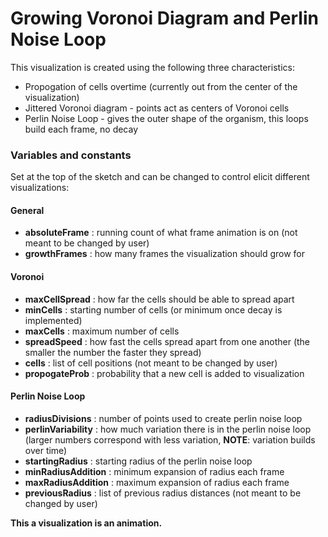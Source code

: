# Growing Voronoi Diagram and Perlin Noise Loop
This visualization is created using the following three characteristics:
  * Propogation of cells overtime (currently out from the center of the visualization)
  * Jittered Voronoi diagram - points act as centers of Voronoi cells
  * Perlin Noise Loop - gives the outer shape of the organism, this loops build each frame, no decay

### Variables and constants
Set at the top of the sketch and can be changed to control elicit different visualizations:

  #### General
  * **absoluteFrame** : running count of what frame animation is on (not meant to be changed by user)
  * **growthFrames** : how many frames the visualization should grow for

  #### Voronoi
  * **maxCellSpread** : how far the cells should be able to spread apart
  * **minCells** : starting number of cells (or minimum once decay is implemented)
  * **maxCells** : maximum number of cells
  * **spreadSpeed** : how fast the cells spread apart from one another (the smaller the number the faster they spread)
  * **cells** : list of cell positions (not meant to be changed by user)
  * **propogateProb** : probability that a new cell is added to visualization

  #### Perlin Noise Loop
  * **radiusDivisions** : number of points used to create perlin noise loop
  * **perlinVariability** : how much variation there is in the perlin noise loop (larger numbers correspond with less variation, **NOTE**: variation builds over time)
  * **startingRadius** : starting radius of the perlin noise loop
  * **minRadiusAddition** : minimum expansion of radius each frame
  * **maxRadiusAddition** : maximum expansion of radius each frame
  * **previousRadius** : list of previous radius distances (not meant to be changed by user)


**This a visualization is an animation.**

